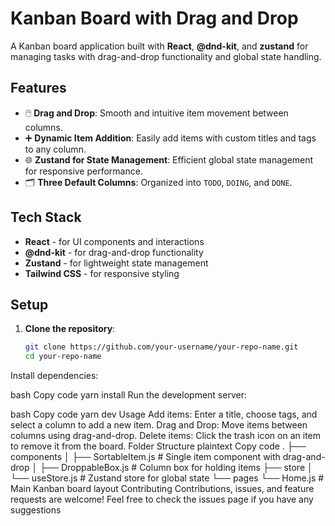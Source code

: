 # Kanban Board with Drag and Drop

A Kanban board application built with **React**, **@dnd-kit**, and **zustand** for managing tasks with drag-and-drop functionality and global state handling.

## Features

- 🖱️ **Drag and Drop**: Smooth and intuitive item movement between columns.
- ➕ **Dynamic Item Addition**: Easily add items with custom titles and tags to any column.
- 🌐 **Zustand for State Management**: Efficient global state management for responsive performance.
- 🗂️ **Three Default Columns**: Organized into `TODO`, `DOING`, and `DONE`.

## Tech Stack

- **React** - for UI components and interactions
- **@dnd-kit** - for drag-and-drop functionality
- **Zustand** - for lightweight state management
- **Tailwind CSS** - for responsive styling

## Setup

1. **Clone the repository**:
   ```bash
   git clone https://github.com/your-username/your-repo-name.git
   cd your-repo-name
Install dependencies:

bash
Copy code
yarn install
Run the development server:

bash
Copy code
yarn dev
Usage
Add items: Enter a title, choose tags, and select a column to add a new item.
Drag and Drop: Move items between columns using drag-and-drop.
Delete items: Click the trash icon on an item to remove it from the board.
Folder Structure
plaintext
Copy code
.
├── components
│   ├── SortableItem.js      # Single item component with drag-and-drop
│   ├── DroppableBox.js      # Column box for holding items
├── store
│   └── useStore.js          # Zustand store for global state
└── pages
    └── Home.js              # Main Kanban board layout
Contributing
Contributions, issues, and feature requests are welcome! Feel free to check the issues page if you have any suggestions